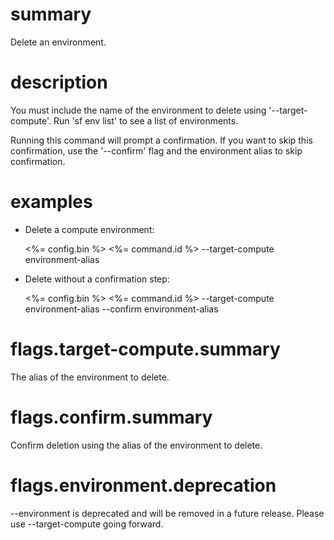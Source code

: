 # summary

Delete an environment.

# description

You must include the name of the environment to delete using '--target-compute'. Run 'sf env list' to see a list of environments.

Running this command will prompt a confirmation. If you want to skip this confirmation, use the '--confirm' flag and the environment alias to skip confirmation.

# examples

- Delete a compute environment:

  <%= config.bin %> <%= command.id %> --target-compute environment-alias

- Delete without a confirmation step:

  <%= config.bin %> <%= command.id %> --target-compute environment-alias --confirm environment-alias

# flags.target-compute.summary

The alias of the environment to delete.

# flags.confirm.summary

Confirm deletion using the alias of the environment to delete.

# flags.environment.deprecation

--environment is deprecated and will be removed in a future release. Please use --target-compute going forward.
